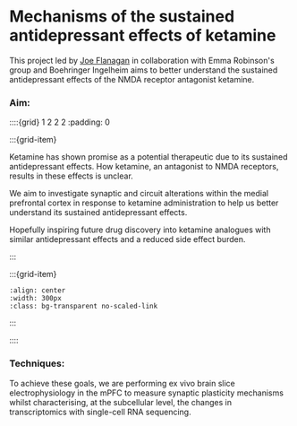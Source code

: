 # Mechanisms of the sustained antidepressant effects of ketamine

This project led by [Joe Flanagan](../our-team/members/joeflanagan) in collaboration with Emma Robinson's group and Boehringer Ingelheim aims to better understand the sustained antidepressant effects of the NMDA receptor antagonist ketamine.



### Aim:

::::{grid} 1 2 2 2
:padding: 0

:::{grid-item}

Ketamine has shown promise as a potential therapeutic due to its sustained antidepressant effects.
How ketamine, an antagonist to NMDA receptors, results in these effects is unclear.

We aim to investigate synaptic and circuit alterations within the medial prefrontal cortex
in response to ketamine administration to help us better understand its sustained antidepressant effects.

Hopefully inspiring future drug discovery into ketamine analogues 
with similar antidepressant effects and a reduced side effect burden.

:::

:::{grid-item}


```{image} ../img/projects/ketamine-structure.png 
:align: center
:width: 300px
:class: bg-transparent no-scaled-link
```

:::

::::


### Techniques:
To achieve these goals, we are performing ex vivo brain slice electrophysiology in the mPFC to measure synaptic plasticity mechanisms 
whilst characterising, at the subcellular level, the changes in transcriptomics with single-cell RNA sequencing.


&nbsp;




